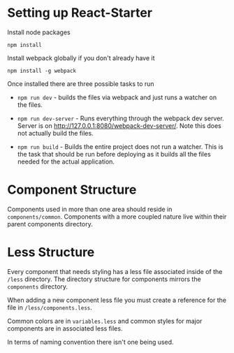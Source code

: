 Setting up React-Starter
===

Install node packages

`npm install`

Install webpack globally if you don't already have it

`npm install -g webpack`

Once installed there are three possible tasks to run

* `npm run dev` - builds the files via webpack and just runs a watcher on the files.

* `npm run dev-server` - Runs everything through the webpack dev server. Server is on http://127.0.0.1:8080/webpack-dev-server/. Note this does not actually build the files.

* `npm run build` - Builds the entire project does not run a watcher. This is the task that should be run before deploying as it builds all the files needed for the actual application.

Component Structure
==

Components used in more than one area should reside in `components/common`. Components with a more coupled nature live within their parent components directory.


Less Structure
==

Every component that needs styling has a less file associated inside of the `/less` directory. The directory structure for components mirrors the `components` directory.

When adding a new component less file you must create a reference for the file in `/less/components.less`.

Common colors are in `variables.less` and common styles for major components are in associated less files.

In terms of naming convention there isn't one being used.
